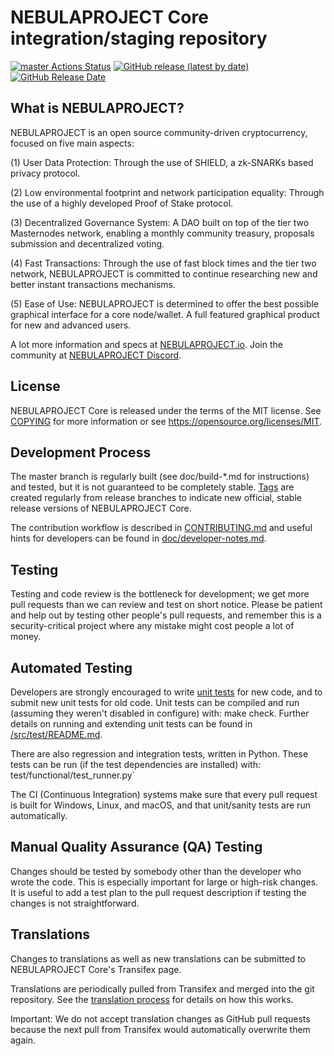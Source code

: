 NEBULAPROJECT Core integration/staging repository
=====================================

[![master Actions Status](https://github.com/Nebula-Project/nebula-project/workflows/CI%20Actions%20for%20NEBULAPROJECT/badge.svg)](https://github.com/Nebula-Project/nebula-project/actions)
[![GitHub release (latest by date)](https://img.shields.io/github/v/release/NEBULAPROJECT-Project/nebulaproject?color=%235c4b7d&cacheSeconds=3600)](https://github.com/Nebula-Project/nebula-project/releases)
[![GitHub Release Date](https://img.shields.io/github/release-date/NEBULAPROJECT-Project/nebulaproject?color=%235c4b7d&cacheSeconds=3600)](https://github.com/Nebula-Project/nebula-project/releases)

## What is NEBULAPROJECT?

NEBULAPROJECT is an open source community-driven cryptocurrency, focused on five main aspects:

(1) User Data Protection: Through the use of SHIELD, a zk-SNARKs based privacy protocol.

(2) Low environmental footprint and network participation equality: Through the use of a highly developed Proof of Stake protocol.

(3) Decentralized Governance System: A DAO built on top of the tier two Masternodes network, enabling a monthly community treasury, proposals submission and decentralized voting.

(4) Fast Transactions: Through the use of fast block times and the tier two network, NEBULAPROJECT is committed to continue researching new and better instant transactions mechanisms.

(5) Ease of Use: NEBULAPROJECT is determined to offer the best possible graphical interface for a core node/wallet. A full featured graphical product for new and advanced users.

A lot more information and specs at [NEBULAPROJECT.io](https://www.nebulaproject.io/). Join the community at [NEBULAPROJECT Discord](https://discordapp.com/invite/jzqVsJd).

## License
NEBULAPROJECT Core is released under the terms of the MIT license. See [COPYING](https://github.com/Nebula-Project/nebula-project/blob/master/COPYING) for more information or see https://opensource.org/licenses/MIT.

## Development Process

The master branch is regularly built (see doc/build-*.md for instructions) and tested, but it is not guaranteed to be completely stable. [Tags](https://github.com/Nebula-Project/nebula-project/tags) are created regularly from release branches to indicate new official, stable release versions of NEBULAPROJECT Core.

The contribution workflow is described in [CONTRIBUTING.md](https://github.com/Nebula-Project/nebula-project/blob/master/CONTRIBUTING.md) and useful hints for developers can be found in [doc/developer-notes.md](https://github.com/Nebula-Project/nebula-project/blob/master/doc/developer-notes.md).

## Testing

Testing and code review is the bottleneck for development; we get more pull requests than we can review and test on short notice. Please be patient and help out by testing other people's pull requests, and remember this is a security-critical project where any mistake might cost people a lot of money.

## Automated Testing

Developers are strongly encouraged to write [unit tests](https://github.com/Nebula-Project/nebula-project/blob/master/src/test/README.md) for new code, and to submit new unit tests for old code. Unit tests can be compiled and run (assuming they weren't disabled in configure) with: make check. Further details on running and extending unit tests can be found in [/src/test/README.md](https://github.com/Nebula-Project/nebula-project/blob/master/src/test/README.md).

There are also regression and integration tests, written in Python. These tests can be run (if the test dependencies are installed) with: test/functional/test_runner.py`

The CI (Continuous Integration) systems make sure that every pull request is built for Windows, Linux, and macOS, and that unit/sanity tests are run automatically.

## Manual Quality Assurance (QA) Testing

Changes should be tested by somebody other than the developer who wrote the code. This is especially important for large or high-risk changes. It is useful to add a test plan to the pull request description if testing the changes is not straightforward.

## Translations

Changes to translations as well as new translations can be submitted to NEBULAPROJECT Core's Transifex page.

Translations are periodically pulled from Transifex and merged into the git repository. See the [translation process](https://github.com/Nebula-Project/nebula-project/blob/master/doc/translation_process.md) for details on how this works.

Important: We do not accept translation changes as GitHub pull requests because the next pull from Transifex would automatically overwrite them again.
